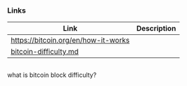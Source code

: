 ### Links

| Link | Description |
|------|-------------|
| https://bitcoin.org/en/how-it-works | |
| [bitcoin-difficulty.md](bitcoin-difficulty.md) | |


```

```
what is bitcoin block difficulty?
```